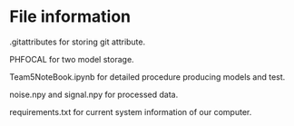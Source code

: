 # File information

.gitattributes for storing git attribute.

PHFOCAL for two model storage.

Team5NoteBook.ipynb for detailed procedure producing models and test.

noise.npy and signal.npy for processed data.

requirements.txt for current system information of our computer.
